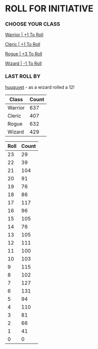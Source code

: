 # ROLL FOR INITIATIVE
### CHOOSE YOUR CLASS

[Warrior | +1 To Roll](https://github.com/benjaminsampica/benjaminsampica/issues/new?title=roll%7Cwarrior&body=Just+click+%27Submit+new+issue%27.)

[Cleric | +1 To Roll](https://github.com/benjaminsampica/benjaminsampica/issues/new?title=roll%7Ccleric&body=Just+click+%27Submit+new+issue%27.)

[Rogue | +3 To Roll](https://github.com/benjaminsampica/benjaminsampica/issues/new?title=roll%7Crogue&body=Just+click+%27Submit+new+issue%27.)

[Wizard | -1 To Roll](https://github.com/benjaminsampica/benjaminsampica/issues/new?title=roll%7Cwizard&body=Just+click+%27Submit+new+issue%27.)
### LAST ROLL BY
[huuquyet](https://www.github.com/huuquyet) - as a wizard rolled a 12!

|Class|Count|
|-|-|
|Warrior|637|
|Cleric|407|
|Rogue|632|
|Wizard|429|

|Roll|Count|
|-|-|
|23|29
|22|39
|21|104
|20|91
|19|76
|18|86
|17|117
|16|96
|15|105
|14|76
|13|105
|12|111
|11|100
|10|103
|9|115
|8|102
|7|127
|6|131
|5|94
|4|110
|3|81
|2|66
|1|41
|0|0
